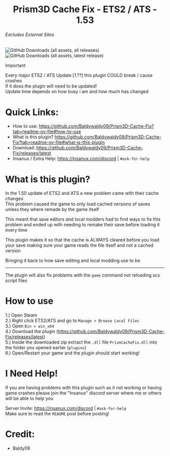 <h1 align="center">
Prism3D Cache Fix - ETS2 / ATS - 1.53
</h1>

###### *Excludes External Sites*
![GitHub Downloads (all assets, all releases)](https://img.shields.io/github/downloads/Baldywaldy09/Prism3D-Cache-Fix/total?style=flat-square&color=%2300CB9B)
![GitHub Downloads (all assets, latest release)](https://img.shields.io/github/downloads/Baldywaldy09/Prism3D-Cache-Fix/latest/total?style=flat-square&color=%2300CB9B)

> [!IMPORTANT]
> Every major ETS2 / ATS Update [1.??] this plugin COULD break / cause crashes<br>
>  If it does the plugin will need to be updated!<br>
> Update time depends on how busy i am and how much has changed

# Quick Links:
- How to use: https://github.com/Baldywaldy09/Prism3D-Cache-Fix?tab=readme-ov-file#how-to-use
- What is this plugin? https://github.com/Baldywaldy09/Prism3D-Cache-Fix?tab=readme-ov-file#what-is-this-plugin
- Download: https://github.com/Baldywaldy09/Prism3D-Cache-Fix/releases/latest
- Insanux / Extra Help: https://insanux.com/discord | `#ask-for-help`

# What is this plugin?
In the 1.50 update of ETS2 and ATS a new problem came with their cache changes <br>
This problem caused the game to only load cached versions of saves unless they where remade by the game itself<br>

This meant that save editors and local modders had to find ways to fix this problem and ended up with needing to remake their save before loading it every time<br>

This plugin makes it so that the cache is ALWAYS cleared before you load your save making sure your game reads the file itself and not a cached version<br>

Bringing it back to how save editing and local modding use to be

---
The plugin will also fix problems with the `game` command not reloading scs script files

# How to use
1.) Open Steam<br>
2.) Right click ETS2/ATS and go to `Manage > Browse Local Files`<br>
3.) Open `Bin > win_x64`<br>
4.) Download the plugin (https://github.com/Baldywaldy09/Prism3D-Cache-Fix/releases/latest)<br>
5.) Inside the downloaded zip extract the `.dll` file `PrismCacheFix.dll` into the folder you opened earlier (`plugins`)<br>
6.) Open/Restart your game and the plugin should start working!<br>

# I Need Help!
If you are having problems with this plugin such as it not working or having game crashes please join the "Insanux" discord server where me or others will be able to help you<br>

Server Invite: https://insanux.com/discord | `#ask-for-help`
<br>
Make sure to read the `README` post before posting!

# Credit: 
- Baldy09
